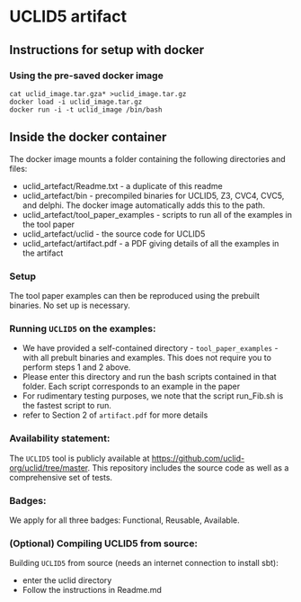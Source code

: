 # UCLID5 artifact


## Instructions for setup with docker

### Using the pre-saved docker image

~~~
cat uclid_image.tar.gza* >uclid_image.tar.gz
docker load -i uclid_image.tar.gz
docker run -i -t uclid_image /bin/bash
~~~


## Inside the docker container

The docker image mounts a folder containing the following directories and files:
- uclid_artefact/Readme.txt - a duplicate of this readme
- uclid_artefact/bin - precompiled binaries for UCLID5, Z3, CVC4, CVC5, and
delphi. The docker image automatically adds this to the path.
- uclid_artefact/tool_paper_examples - scripts to run all of the examples in the tool paper
- uclid_artefact/uclid - the source code for UCLID5
- uclid_artefact/artifact.pdf - a PDF giving details of all the examples in the artifact


### Setup

The tool paper examples can then be reproduced using the prebuilt binaries.
No set up is necessary.


### Running `UCLID5` on the examples:

 - We have provided a self-contained directory - `tool_paper_examples` - with all prebult binaries and examples. This does not require you to perform steps 1 and 2 above.
 - Please enter this directory and run the bash scripts contained in that folder. Each script corresponds to an example in the paper
 - For rudimentary testing purposes, we note that the script run_Fib.sh is the fastest script to run. 
 - refer to Section 2 of `artifact.pdf` for more details



### Availability statement:

The `UCLID5` tool is publicly available at https://github.com/uclid-org/uclid/tree/master. This repository includes the source code as well as a comprehensive set of tests.


### Badges:

We apply for all three badges: Functional, Reusable, Available.


### (Optional) Compiling UCLID5 from source:

Building `UCLID5` from source (needs an internet connection to install sbt):
   - enter the uclid directory
   - Follow the instructions in Readme.md


